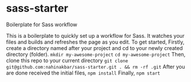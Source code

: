 # sass-starter
Boilerplate for Sass workflow

This is a boilerplate to quickly set up a workflow for Sass. It watches your files and builds and refreshes the page as you edit.
To get started,
Firstly, create a directory named after your project and cd to your newly created directory (folder).
`mkdir my-awesome-project`
`cd my-awesome-project`
Then, clone this repo to your current directory
`git clone git@github.com:nahinakbar/sass-starter.git . && rm -rf .git`
After you are done received the initial files,
`npm install`
Finally,
`npm start`

